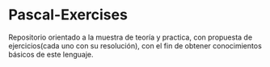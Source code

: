 # Pascal-Exercises
Repositorio orientado a la muestra de teoría y practica, con propuesta de ejercicios(cada uno con su resolución), con el fin de obtener conocimientos básicos de este lenguaje.
